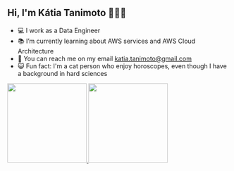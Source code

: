 ## Hi, I'm Kátia Tanimoto 🙋🏻‍♀️

- 💻 I work as a Data Engineer
- 📚 I’m currently learning about AWS services and AWS Cloud Architecture
- 📧 You can reach me on my email katia.tanimoto@gmail.com
- 😺 Fun fact: I'm a cat person who enjoy horoscopes, even though I have a background in hard sciences

<div>
  <a href="https://github.com/Katia-ST">
  <img height="180em" src="https://github-readme-stats.vercel.app/api?username=Katia-ST&show_icons=true&theme=tokyonight&include_all_commits=true&count_private=true"/>
  <img height="180em" src="https://github-readme-stats.vercel.app/api/top-langs/?username=Katia-ST&layout=compact&langs_count=16&theme=tokyonight"/>  
</div>
